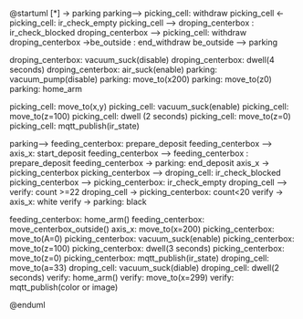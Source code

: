 @startuml
[*] -> parking
parking--> picking_cell: withdraw
picking_cell <- picking_cell: ir_check_empty
picking_cell --> droping_centerbox : ir_check_blocked
droping_centerbox --> picking_cell: withdraw
droping_centerbox ->be_outside : end_withdraw
be_outside --> parking


droping_centerbox: vacuum_suck(disable)
droping_centerbox: dwell(4 seconds)
droping_centerbox: air_suck(enable)
parking: vacuum_pump(disable)
parking: move_to(x200)
parking: move_to(z0)
parking: home_arm



picking_cell: move_to(x,y)
picking_cell: vacuum_suck(enable)
picking_cell: move_to(z=100)
picking_cell: dwell (2 seconds)
picking_cell: move_to(z=0)
picking_cell: mqtt_publish(ir_state)


parking--> feeding_centerbox: prepare_deposit
feeding_centerbox --> axis_x: start_deposit
feeding_centerbox --> feeding_centerbox : prepare_deposit
feeding_centerbox -> parking: end_deposit
axis_x -> picking_centerbox
picking_centerbox --> droping_cell: ir_check_blocked
picking_centerbox --> picking_centerbox: ir_check_empty
droping_cell --> verify: count >=22
droping_cell -> picking_centerbox: count<20
verify -> axis_x: white
verify -> parking: black

feeding_centerbox: home_arm()
feeding_centerbox: move_centerbox_outside()
axis_x: move_to(x=200)
picking_centerbox: move_to(A=0)
picking_centerbox: vacuum_suck(enable)
picking_centerbox: move_to(z=100)
picking_centerbox: dwell(3 seconds)
picking_centerbox: move_to(z=0)
picking_centerbox: mqtt_publish(ir_state)
droping_cell: move_to(a=33)
droping_cell: vacuum_suck(diable)
droping_cell: dwell(2 seconds)
verify: home_arm()
verify: move_to(x=299)
verify: mqtt_publish(color or image)



@enduml